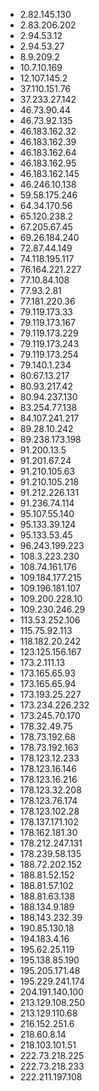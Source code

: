 * 2.82.145.130
* 2.83.206.202
* 2.94.53.12
* 2.94.53.27
* 8.9.209.2
* 10.7.10.169
* 12.107.145.2
* 37.110.151.76
* 37.233.27.142
* 46.73.90.44
* 46.73.92.135
* 46.183.162.32
* 46.183.162.39
* 46.183.162.64
* 46.183.162.95
* 46.183.162.145
* 46.246.10.138
* 59.58.175.246
* 64.34.170.56
* 65.120.238.2
* 67.205.67.45
* 69.26.184.240
* 72.87.44.149
* 74.118.195.117
* 76.164.221.227
* 77.10.84.108
* 77.93.2.81
* 77.181.220.36
* 79.119.173.33
* 79.119.173.167
* 79.119.173.229
* 79.119.173.243
* 79.119.173.254
* 79.140.1.234
* 80.67.13.217
* 80.93.217.42
* 80.94.237.130
* 83.254.77.138
* 84.107.241.217
* 89.28.10.242
* 89.238.173.198
* 91.200.13.5
* 91.201.67.24
* 91.210.105.63
* 91.210.105.218
* 91.212.226.131
* 91.236.74.114
* 95.107.55.140
* 95.133.39.124
* 95.133.53.45
* 96.243.199.223
* 108.3.223.230
* 108.74.161.176
* 109.184.177.215
* 109.196.181.107
* 109.200.228.10
* 109.230.246.29
* 113.53.252.106
* 115.75.92.113
* 118.182.20.242
* 123.125.156.167
* 173.2.111.13
* 173.165.65.93
* 173.165.65.94
* 173.193.25.227
* 173.234.226.232
* 173.245.70.170
* 178.32.49.75
* 178.73.192.68
* 178.73.192.163
* 178.123.12.233
* 178.123.16.146
* 178.123.16.216
* 178.123.32.208
* 178.123.76.174
* 178.123.102.28
* 178.137.171.102
* 178.162.181.30
* 178.212.247.131
* 178.239.58.135
* 188.72.202.152
* 188.81.52.152
* 188.81.57.102
* 188.81.63.138
* 188.134.9.189
* 188.143.232.39
* 190.85.130.18
* 194.183.4.16
* 195.62.25.119
* 195.138.85.190
* 195.205.171.48
* 195.229.241.174
* 204.191.140.100
* 213.129.108.250
* 213.129.110.68
* 216.152.251.6
* 218.60.8.14
* 218.103.101.51
* 222.73.218.225
* 222.73.218.233
* 222.211.197.108
